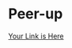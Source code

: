 # Peer-up
[Your Link is Here](https://www.figma.com/design/69ycCHpBqheUjskBzCsSue/ROWADPROJECT?node-id=1-2&p=f&t=msHHgfo2VbgMUPQe-0)
